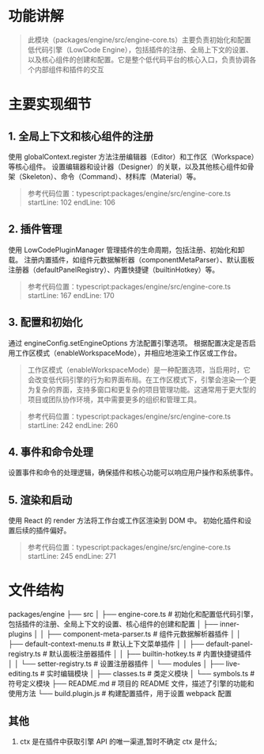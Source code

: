 
# 功能讲解

> 此模块（packages/engine/src/engine-core.ts）主要负责初始化和配置低代码引擎（LowCode Engine），包括插件的注册、全局上下文的设置、以及核心组件的创建和配置。它是整个低代码平台的核心入口，负责协调各个内部组件和插件的交互

# 主要实现细节

## 1. 全局上下文和核心组件的注册

使用 globalContext.register 方法注册编辑器（Editor）和工作区（Workspace）等核心组件。
设置编辑器和设计器（Designer）的关联，以及其他核心组件如骨架（Skeleton）、命令（Command）、材料库（Material）等。

> 参考代码位置：typescript:packages/engine/src/engine-core.ts startLine: 102 endLine: 106

## 2. 插件管理

使用 LowCodePluginManager 管理插件的生命周期，包括注册、初始化和卸载。
注册内置插件，如组件元数据解析器（componentMetaParser）、默认面板注册器（defaultPanelRegistry）、内置快捷键（builtinHotkey）等。

> 参考代码位置：typescript:packages/engine/src/engine-core.ts startLine: 167 endLine: 170

## 3. 配置和初始化

通过 engineConfig.setEngineOptions 方法配置引擎选项。
根据配置决定是否启用工作区模式（enableWorkspaceMode），并相应地渲染工作区或工作台。

> 工作区模式（enableWorkspaceMode）是一种配置选项，当启用时，它会改变低代码引擎的行为和界面布局。在工作区模式下，引擎会渲染一个更为复杂的界面，支持多窗口和更复杂的项目管理功能。这通常用于更大型的项目或团队协作环境，其中需要更多的组织和管理工具。

> 参考代码位置：typescript:packages/engine/src/engine-core.ts startLine: 242 endLine: 260

## 4. 事件和命令处理

设置事件和命令的处理逻辑，确保插件和核心功能可以响应用户操作和系统事件。

## 5. 渲染和启动

使用 React 的 render 方法将工作台或工作区渲染到 DOM 中。
初始化插件和设置后续的插件偏好。

> 参考代码位置：typescript:packages/engine/src/engine-core.ts startLine: 245 endLine: 271

# 文件结构

packages/engine
├── src
│   ├── engine-core.ts  # 初始化和配置低代码引擎，包括插件的注册、全局上下文的设置、核心组件的创建和配置
│   ├── inner-plugins
│   │   ├── component-meta-parser.ts  # 组件元数据解析器插件
│   │   ├── default-context-menu.ts  # 默认上下文菜单插件
│   │   ├── default-panel-registry.ts  # 默认面板注册器插件
│   │   ├── builtin-hotkey.ts  # 内置快捷键插件
│   │   └── setter-registry.ts  # 设置注册器插件
│   └── modules
│       ├── live-editing.ts  # 实时编辑模块
│       ├── classes.ts  # 类定义模块
│       └── symbols.ts  # 符号定义模块
├── README.md  # 项目的 README 文件，描述了引擎的功能和使用方法
└── build.plugin.js  # 构建配置插件，用于设置 webpack 配置

## 其他

1. ctx 是在插件中获取引擎 API 的唯一渠道,暂时不确定 ctx 是什么;
